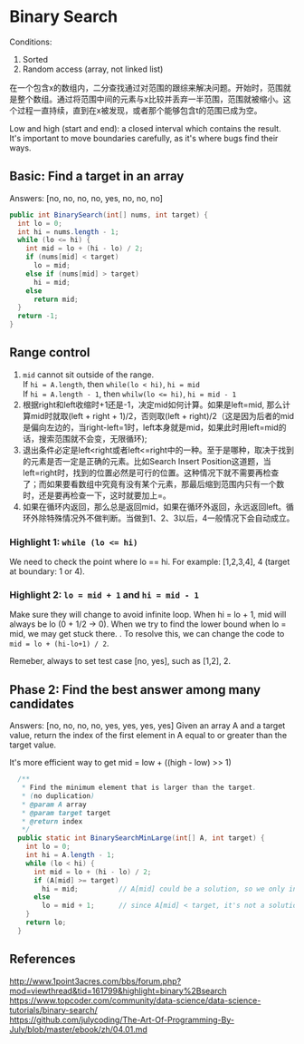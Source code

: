 # Binary Search

Conditions:
1. Sorted
2. Random access (array, not linked list)

在一个包含x的数组内，二分查找通过对范围的跟综来解决问题。开始时，范围就是整个数组。通过将范围中间的元素与x比较并丢弃一半范围，范围就被缩小。这个过程一直持续，直到在x被发现，或者那个能够包含t的范围已成为空。

Low and high (start and end): a closed interval which contains the result. It's important to move boundaries carefully, as it's where bugs find their ways.  

## Basic: Find a target in an array
Answers: \[no, no, no, no, yes, no, no, no]  

```java
public int BinarySearch(int[] nums, int target) {
  int lo = 0;
  int hi = nums.length - 1;
  while (lo <= hi) {
    int mid = lo + (hi - lo) / 2;
    if (nums[mid] < target) 
      lo = mid;
    else if (nums[mid] > target)
      hi = mid;
    else 
      return mid;
  }
  return -1;
}
```

## Range control
1. `mid` cannot sit outside of the range.  
  If `hi = A.length`, then `while(lo < hi)`, `hi = mid`  
  If `hi = A.length - 1`, then `whilw(lo <= hi)`, `hi = mid - 1`   
2.  根据right和left收缩时+1还是-1，决定mid如何计算。如果是left=mid, 那么计算mid时就取(left + right + 1)/2，否则取(left + right)/2（这是因为后者的mid是偏向左边的，当right-left=1时，left本身就是mid，如果此时用left=mid的话，搜索范围就不会变，无限循环);
3. 退出条件必定是left<right或者left<=right中的一种。至于是哪种，取决于找到的元素是否一定是正确的元素。比如Search Insert Position这道题，当left=right时，找到的位置必然是可行的位置。这种情况下就不需要再检查了；而如果要看数组中究竟有没有某个元素，那最后缩到范围内只有一个数时，还是要再检查一下，这时就要加上=。
4. 如果在循环内返回，那么总是返回mid，如果在循环外返回，永远返回left。循环外除特殊情况外不做判断。当做到1、2、3以后，4一般情况下会自动成立。

### Highlight 1: `while (lo <= hi)`
We need to check the point where lo == hi. For example: [1,2,3,4], 4 (target at boundary: 1 or 4).  

### Highlight 2: `lo = mid + 1` and `hi = mid - 1`
Make sure they will change to avoid infinite loop. When hi = lo + 1, mid will always be lo (0 + 1/2 -> 0). When we try to find the lower bound when lo = mid, we may get stuck there. . To resolve this, we can change the code to `mid = lo + (hi-lo+1) / 2`. 

Remeber, always to set test case \[no, yes], such as \[1,2], 2.  


## Phase 2: Find the best answer among many candidates 
Answers: \[no, no, no, no, yes, yes, yes, yes]
Given an array A and a target value, return the index of the first element in A equal to or greater than the target value.  

It's more efficient way to get mid = low + ((high - low) >> 1)   

```java
  /**
   * Find the minimum element that is larger than the target.
   * (no duplication)
   * @param A array
   * @param target target
   * @return index
   */
  public static int BinarySearchMinLarge(int[] A, int target) {
    int lo = 0;
    int hi = A.length - 1;
    while (lo < hi) {
      int mid = lo + (hi - lo) / 2;
      if (A[mid] >= target)
        hi = mid;          // A[mid] could be a solution, so we only include mid, not mid - 1
      else
        lo = mid + 1;      // since A[mid] < target, it's not a solution, we could use + 1
    }
    return lo;
  }
```

## References
http://www.1point3acres.com/bbs/forum.php?mod=viewthread&tid=161799&highlight=binary%2Bsearch  
https://www.topcoder.com/community/data-science/data-science-tutorials/binary-search/  
https://github.com/julycoding/The-Art-Of-Programming-By-July/blob/master/ebook/zh/04.01.md  
